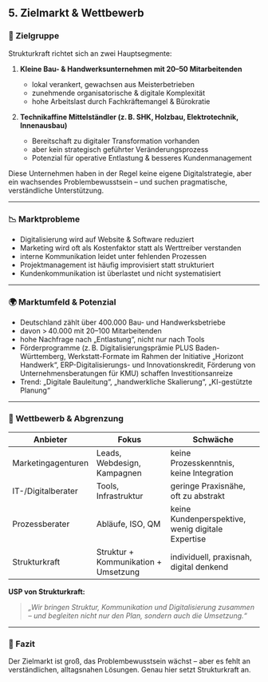 ## 5. Zielmarkt & Wettbewerb

### 🎯 Zielgruppe

Strukturkraft richtet sich an zwei Hauptsegmente:

1. **Kleine Bau- & Handwerksunternehmen mit 20–50 Mitarbeitenden**
   - lokal verankert, gewachsen aus Meisterbetrieben
   - zunehmende organisatorische & digitale Komplexität
   - hohe Arbeitslast durch Fachkräftemangel & Bürokratie

2. **Technikaffine Mittelständler (z. B. SHK, Holzbau, Elektrotechnik, Innenausbau)**
   - Bereitschaft zu digitaler Transformation vorhanden
   - aber kein strategisch geführter Veränderungsprozess
   - Potenzial für operative Entlastung & besseres Kundenmanagement

Diese Unternehmen haben in der Regel keine eigene Digitalstrategie, aber ein wachsendes Problembewusstsein – und suchen pragmatische, verständliche Unterstützung.

---

### 📉 Marktprobleme

- Digitalisierung wird auf Website & Software reduziert
- Marketing wird oft als Kostenfaktor statt als Werttreiber verstanden
- interne Kommunikation leidet unter fehlenden Prozessen
- Projektmanagement ist häufig improvisiert statt strukturiert
- Kundenkommunikation ist überlastet und nicht systematisiert

---

### 🌍 Marktumfeld & Potenzial

- Deutschland zählt über 400.000 Bau- und Handwerksbetriebe
- davon > 40.000 mit 20–100 Mitarbeitenden
- hohe Nachfrage nach „Entlastung“, nicht nur nach Tools
- Förderprogramme (z. B. Digitalisierungsprämie PLUS Baden-Württemberg, Werkstatt-Formate im Rahmen der Initiative „Horizont Handwerk“, ERP-Digitalisierungs- und Innovationskredit, Förderung von Unternehmensberatungen für KMU) schaffen Investitionsanreize
- Trend: „Digitale Bauleitung“, „handwerkliche Skalierung“, „KI-gestützte Planung“

---

### 🥇 Wettbewerb & Abgrenzung

| Anbieter | Fokus | Schwäche |
|---|---|---|
| Marketingagenturen | Leads, Webdesign, Kampagnen | keine Prozesskenntnis, keine Integration |
| IT-/Digitalberater | Tools, Infrastruktur | geringe Praxisnähe, oft zu abstrakt |
| Prozessberater | Abläufe, ISO, QM | keine Kundenperspektive, wenig digitale Expertise |
| Strukturkraft | Struktur + Kommunikation + Umsetzung | individuell, praxisnah, digital denkend |

**USP von Strukturkraft:**  
> *„Wir bringen Struktur, Kommunikation und Digitalisierung zusammen – und begleiten nicht nur den Plan, sondern auch die Umsetzung.“*

---

### 🔑 Fazit

Der Zielmarkt ist groß, das Problembewusstsein wächst – aber es fehlt an verständlichen, alltagsnahen Lösungen. Genau hier setzt Strukturkraft an.

